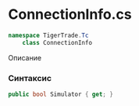 
# ConnectionInfo.cs
```csharp
namespace TigerTrade.Tc  
    class ConnectionInfo
```

Описание

### Синтаксис
```csharp
public bool Simulator { get; }
```
